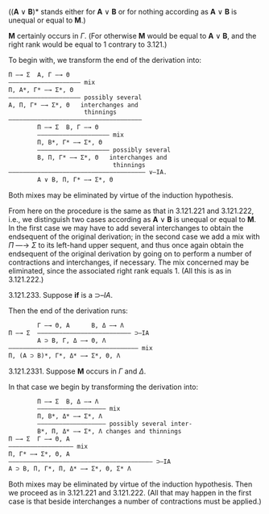 
((**A** ∨ **B**)* stands either for **A** ∨ **B** or for nothing
according as **A** ∨ **B** is unequal or equal to **M**.)

**M** certainly occurs in *Γ*. (For otherwise **M** would
be equal to **A** ∨ **B**, and the right rank would be
equal to 1 contrary to 3.121.)

To begin with, we transform the end of the
derivation into:

```txt
Π —→ Σ  A, Γ —→ Θ
―――――――――――――――――――― mix
Π, A*, Γ* —→ Σ*, Θ
―――――――――――――――――――― possibly several
A, Π, Γ* —→ Σ*, Θ   interchanges and
                     thinnings
―――――――――――――――――――――――――――――――――――――
        Π —→ Σ  B, Γ —→ Θ
        ―――――――――――――――――――― mix
        Π, B*, Γ* —→ Σ*, Θ
        ―――――――――――――――――――― possibly several
        B, Π, Γ* —→ Σ*, Θ   interchanges and
                             thinnings
―――――――――――――――――――――――――――――――――――――― ∨–IA.
        A ∨ B, Π, Γ* —→ Σ*, Θ
```

Both mixes may be eliminated by virtue of the
induction hypothesis.

From here on the procedure is the same as that in
3.121.221 and 3.121.222, i.e., we distinguish two cases
according as **A** ∨ **B** is unequal or equal to **M**. In the
first case we may have to add several interchanges to
obtain the endsequent of the original derivation;
in the second case we add a mix with *Π* —→ *Σ* to
its left-hand upper sequent, and thus once again
obtain the endsequent of the original derivation by
going on to perform a number of contractions and
interchanges, if necessary. The mix concerned may
be eliminated, since the associated right rank
equals 1. (All this is as in 3.121.222.)

3.121.233. Suppose **if** is a ⊃–*IA*.

Then the end of the derivation runs:

```txt
        Γ —→ Θ, A      B, Δ —→ Λ
Π —→ Σ  ―――――――――――――――――――――――――― ⊃–IA
        A ⊃ B, Γ, Δ —→ Θ, Λ
―――――――――――――――――――――――――――――――――――― mix
Π, (A ⊃ B)*, Γ*, Δ* —→ Σ*, Θ, Λ
```

3.121.2331. Suppose **M** occurs in *Γ* and *Δ*.

In that case we begin by transforming the
derivation into:

```txt
        Π —→ Σ  B, Δ —→ Λ
        ――――――――――――――――――― mix
        Π, B*, Δ* —→ Σ*, Λ
        ――――――――――――――――――― possibly several inter-
        B*, Π, Δ* —→ Σ*, Λ changes and thinnings
Π —→ Σ  Γ —→ Θ, A
―――――――――――――――――― mix
Π, Γ* —→ Σ*, Θ, A
―――――――――――――――――――――――――――――――――――――――― ⊃–IA
A ⊃ B, Π, Γ*, Π, Δ* —→ Σ*, Θ, Σ* Λ
```

Both mixes may be eliminated by virtue of the
induction hypothesis. Then we proceed as in
3.121.221 and 3.121.222. (All that may happen in
the first case is that beside interchanges a number of
contractions must be applied.)
